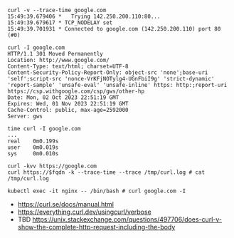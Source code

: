 ```
curl -v --trace-time google.com
15:49:39.679406 *   Trying 142.250.200.110:80...
15:49:39.679617 * TCP_NODELAY set
15:49:39.701931 * Connected to google.com (142.250.200.110) port 80 (#0)

curl -I google.com
HTTP/1.1 301 Moved Permanently
Location: http://www.google.com/
Content-Type: text/html; charset=UTF-8
Content-Security-Policy-Report-Only: object-src 'none';base-uri 'self';script-src 'nonce-VrKFjNOTylg4-UGnFbiI9g' 'strict-dynamic' 'report-sample' 'unsafe-eval' 'unsafe-inline' https: http:;report-uri https://csp.withgoogle.com/csp/gws/other-hp
Date: Mon, 02 Oct 2023 22:51:19 GMT
Expires: Wed, 01 Nov 2023 22:51:19 GMT
Cache-Control: public, max-age=2592000
Server: gws

time curl -I google.com
...
real    0m0.199s
user    0m0.019s
sys     0m0.010s

curl -kvv https://google.com
curl https://$fqdn -k --trace-time --trace /tmp/curl.log # cat /tmp/curl.log
```

```
kubectl exec -it nginx -- /bin/bash # curl google.com -I
```

- https://curl.se/docs/manual.html
- https://everything.curl.dev/usingcurl/verbose
- TBD https://unix.stackexchange.com/questions/497706/does-curl-v-show-the-complete-http-request-including-the-body

